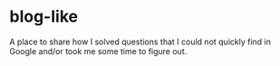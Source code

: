 # blog-like
A place to share how I solved questions that I could not quickly find in Google and/or took me some time to figure out.
